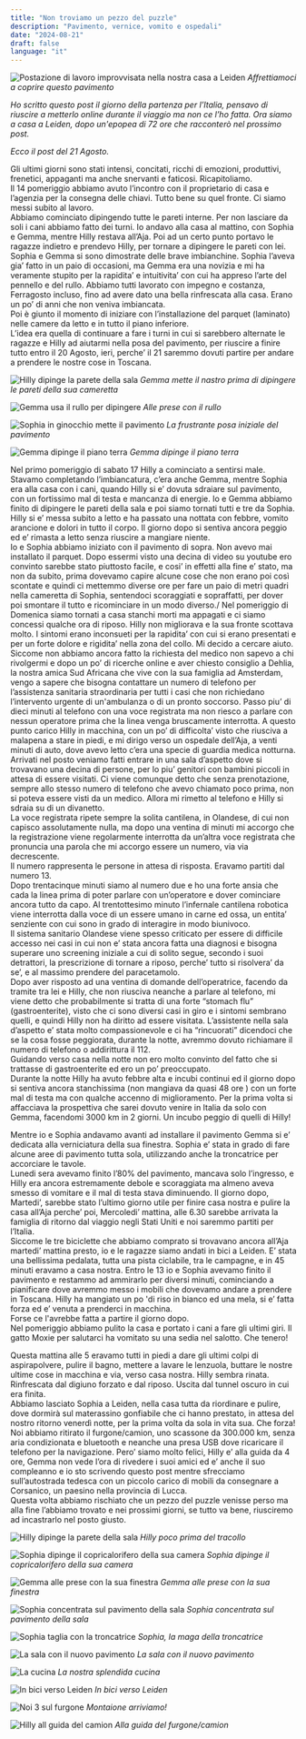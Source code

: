 ```yaml
---
title: "Non troviamo un pezzo del puzzle"
description: "Pavimento, vernice, vomito e ospedali"
date: "2024-08-21"
draft: false
language: "it"
---
```


![Postazione di lavoro improvvisata nella nostra casa a Leiden](../../../../assets/images/post-28/pic-1.jpg)
_Affrettiamoci a coprire questo pavimento_

_Ho scritto questo post il giorno della partenza per l’Italia, pensavo di riuscire a metterlo online durante il viaggio ma non ce l’ho fatta. Ora siamo a casa a Leiden, dopo un'epopea di 72 ore che racconterò nel prossimo post._

_Ecco il post del 21 Agosto._

Gli ultimi giorni sono stati intensi, concitati, ricchi di emozioni, produttivi, frenetici, appaganti ma anche snervanti e faticosi. Ricapitoliamo.\
Il 14 pomeriggio abbiamo avuto l’incontro con il proprietario di casa e l’agenzia per la consegna delle chiavi. Tutto bene su quel fronte. Ci siamo messi subito al lavoro.\
Abbiamo cominciato dipingendo tutte le pareti interne. Per non lasciare da soli i cani abbiamo fatto dei turni. Io andavo alla casa al mattino, con Sophia e Gemma, mentre Hilly restava all’Aja. Poi ad un certo punto portavo le ragazze indietro e prendevo Hilly, per tornare a dipingere le pareti con lei.\
Sophia e Gemma si sono dimostrate delle brave imbianchine. Sophia l’aveva gia’ fatto in un paio di occasioni, ma Gemma era una novizia e mi ha veramente stupito per la rapidita’ e intuitivita’ con cui ha appreso l’arte del pennello e del rullo. Abbiamo tutti lavorato con impegno e costanza, Ferragosto incluso, fino ad avere dato una bella rinfrescata alla casa. Erano un po’ di anni che non veniva imbiancata.\
Poi è giunto il momento di iniziare con l’installazione del parquet (laminato) nelle camere da letto e in tutto il piano inferiore.\
L’idea era quella di continuare a fare i turni in cui si sarebbero alternate le ragazze e Hilly ad aiutarmi nella posa del pavimento, per riuscire a finire tutto entro il 20 Agosto, ieri, perche’ il 21 saremmo dovuti partire per andare a prendere le nostre cose in Toscana.

![Hilly dipinge la parete della sala](../../../../assets/images/post-28/pic-2.jpg)
_Gemma mette il nastro prima di dipingere le pareti della sua cameretta_

![Gemma usa il rullo per dipingere](../../../../assets/images/post-28/pic-3.jpg)
_Alle prese con il rullo_

![Sophia in ginocchio mette il pavimento](../../../../assets/images/post-28/pic-4.jpg)
_La frustrante posa iniziale del pavimento_

![Gemma dipinge il piano terra](../../../../assets/images/post-28/pic-5.jpg)
_Gemma dipinge il piano terra_

Nel primo pomeriggio di sabato 17 Hilly a cominciato a sentirsi male. Stavamo completando l’imbiancatura, c’era anche Gemma, mentre Sophia era alla casa con i cani, quando Hilly si e’ dovuta sdraiare sul pavimento, con un fortissimo mal di testa e mancanza di energie. Io e Gemma abbiamo finito di dipingere le pareti della sala e poi siamo tornati tutti e tre da Sophia. Hilly si e’ messa subito a letto e ha passato una nottata con febbre, vomito arancione e dolori in tutto il corpo. Il giorno dopo si sentiva ancora peggio ed e’ rimasta a letto senza riuscire a mangiare niente.\
Io e Sophia abbiamo iniziato con il pavimento di sopra. Non avevo mai installato il parquet. Dopo essermi visto una decina di video su youtube ero convinto sarebbe stato piuttosto facile, e cosi’ in effetti alla fine e’ stato, ma non da subito, prima dovevamo capire alcune cose che non erano poi così scontate e quindi ci mettemmo diverse ore per fare un paio di metri quadri nella cameretta di Sophia, sentendoci scoraggiati e sopraffatti, per dover poi smontare il tutto e ricominciare in un modo diverso./
Nel pomeriggio di Domenica siamo tornati a casa stanchi morti ma appagati e ci siamo concessi qualche ora di riposo. Hilly non migliorava e la sua fronte scottava molto. I sintomi erano inconsueti per la rapidita’ con cui si erano presentati e per un forte dolore e rigidita’ nella zona del collo. Mi decido a cercare aiuto.\
Siccome non abbiamo ancora fatto la richiesta del medico non sapevo a chi rivolgermi e dopo un po’ di ricerche online e aver chiesto consiglio a Dehlia, la nostra amica Sud Africana che vive con la sua famiglia ad Amsterdam, vengo a sapere che bisogna contattare un numero di telefono per l’assistenza sanitaria straordinaria per tutti i casi che non richiedano l’intervento urgente di un'ambulanza o di un pronto soccorso. Passo piu’ di dieci minuti al telefono con una voce registrata ma non riesco a parlare con nessun operatore prima che la linea venga bruscamente interrotta. A questo punto carico Hilly in macchina, con un po’ di difficolta’ visto che riusciva a malapena a stare in piedi, e mi dirigo verso un ospedale dell’Aja, a venti minuti di auto, dove avevo letto c’era una specie di guardia medica notturna. Arrivati nel posto veniamo fatti entrare in una sala d’aspetto dove si trovavano una decina di persone, per lo piu’ genitori con bambini piccoli in attesa di essere visitati.
Ci viene comunque detto che senza prenotazione, sempre allo stesso numero di telefono che avevo chiamato poco prima, non si poteva essere visti da un medico. Allora mi rimetto al telefono e Hilly si sdraia su di un divanetto.\
La voce registrata ripete sempre la solita cantilena, in Olandese, di cui non capisco assolutamente nulla, ma dopo una ventina di minuti mi accorgo che la registrazione viene regolarmente interrotta da un’altra voce registrata che pronuncia una parola che mi accorgo essere un numero, via via decrescente.\
Il numero rappresenta le persone in attesa di risposta. Eravamo partiti dal numero 13.\
Dopo trentacinque minuti siamo al numero due e ho una forte ansia che cada la linea prima di poter parlare con un’operatore e dover cominciare ancora tutto da capo. Al trentottesimo minuto l’infernale cantilena robotica viene interrotta dalla voce di un essere umano in carne ed ossa, un entita’ senziente con cui sono in grado di interagire in modo biunivoco.\
Il sistema sanitario Olandese viene spesso criticato per essere di difficile accesso nei casi in cui non e’ stata ancora fatta una diagnosi e bisogna superare uno screening iniziale a cui di solito segue, secondo i suoi detrattori, la prescrizione di tornare a riposo, perche’ tutto si risolvera’ da se’, e al massimo prendere del paracetamolo.\
Dopo aver risposto ad una ventina di domande dell’operatrice, facendo da tramite tra lei e Hilly, che non riusciva neanche a parlare al telefono, mi viene detto che probabilmente si tratta di una forte “stomach flu” (gastroenterite), visto che ci sono diversi casi in giro e i sintomi sembrano quelli, e quindi Hilly non ha diritto ad essere visitata. L’assistente nella sala d’aspetto e’ stata molto compassionevole e ci ha “rincuorati” dicendoci che se la cosa fosse peggiorata, durante la notte, avremmo dovuto richiamare il numero di telefono o addirittura il 112.\
Guidando verso casa nella notte non ero molto convinto del fatto che si trattasse di gastroenterite ed ero un po’ preoccupato.\
Durante la notte Hilly ha avuto febbre alta e incubi continui ed il giorno dopo si sentiva ancora stanchissima (non mangiava da quasi 48 ore ) con un forte mal di testa ma con qualche accenno di miglioramento. Per la prima volta si affacciava la prospettiva che sarei dovuto venire in Italia da solo con Gemma, facendomi 3000 km in 2 giorni. Un incubo peggio di quelli di Hilly!

Mentre io e Sophia andavamo avanti ad installare il pavimento Gemma si e’ dedicata alla verniciatura della sua finestra. Sophia e’ stata in grado di fare alcune aree di pavimento tutta sola, utilizzando anche la troncatrice per accorciare le tavole.\
Lunedi sera avevamo finito l’80% del pavimento, mancava solo l’ingresso, e Hilly era ancora estremamente debole e scoraggiata ma almeno aveva smesso di vomitare e il mal di testa stava diminuendo. Il giorno dopo, Martedi’, sarebbe stato l’ultimo giorno utile per finire casa nostra e pulire la casa all’Aja perche’ poi, Mercoledi’ mattina, alle 6.30 sarebbe arrivata la famiglia di ritorno dal viaggio negli Stati Uniti e noi saremmo partiti per l’Italia.\
Siccome le tre biciclette che abbiamo comprato si trovavano ancora all’Aja martedi’ mattina presto, io e le ragazze siamo andati in bici a Leiden. E’ stata una bellissima pedalata, tutta una pista ciclabile, tra le campagne, e in 45 minuti eravamo a casa nostra. Entro le 13 io e Sophia avevamo finito il pavimento e restammo ad ammirarlo per diversi minuti, cominciando a pianificare dove avremmo messo i mobili che dovevamo andare a prendere in Toscana. Hilly ha mangiato un po 'di riso in bianco ed una mela, si e’ fatta forza ed e’ venuta a prenderci in macchina.\
Forse ce l'avrebbe fatta a partire il giorno dopo.\
Nel pomeriggio abbiamo pulito la casa e portato i cani a fare gli ultimi giri. Il gatto Moxie per salutarci ha vomitato su una sedia nel salotto. Che tenero!

Questa mattina alle 5 eravamo tutti in piedi a dare gli ultimi colpi di aspirapolvere, pulire il bagno, mettere a lavare le lenzuola, buttare le nostre ultime cose in macchina e via, verso casa nostra. Hilly sembra rinata. Rinfrescata dal digiuno forzato e dal riposo. Uscita dal tunnel oscuro in cui era finita.\
Abbiamo lasciato Sophia a Leiden, nella casa tutta da riordinare e pulire, dove dormirà sul materassino gonfiabile che ci hanno prestato, in attesa del nostro ritorno venerdì notte, per la prima volta da sola in vita sua. Che forza!\
Noi abbiamo ritirato il furgone/camion, uno scassone da 300.000 km, senza aria condizionata e bluetooth e neanche una presa USB dove ricaricare il telefono per la navigazione. Pero’ siamo molto felici, Hilly e’ alla guida da 4 ore, Gemma non vede l’ora di rivedere i suoi amici ed e’ anche il suo compleanno e io sto scrivendo questo post mentre sfrecciamo sull’autostrada tedesca con un piccolo carico di mobili da consegnare a Corsanico, un paesino nella provincia di Lucca.\
Questa volta abbiamo rischiato che un pezzo del puzzle venisse perso ma alla fine l’abbiamo trovato e nei prossimi giorni, se tutto va bene, riusciremo ad incastrarlo nel posto giusto.

![Hilly dipinge la parete della sala](../../../../assets/images/post-28/pic-6.jpg)
_Hilly poco prima del tracollo_

![Sophia dipinge il copricalorifero della sua camera](../../../../assets/images/post-28/pic-7.jpg)
_Sophia dipinge il copricalorifero della sua camera_

![Gemma alle prese con la sua finestra](../../../../assets/images/post-28/pic-8.jpg)
_Gemma alle prese con la sua finestra_

![Sophia concentrata sul pavimento della sala](../../../../assets/images/post-28/pic-9.jpg)
_Sophia concentrata sul pavimento della sala_

![Sophia taglia con la troncatrice](../../../../assets/images/post-28/pic-12.jpg)
_Sophia, la maga della troncatrice_

![La sala con il nuovo pavimento](../../../../assets/images/post-28/pic-10.jpg)
_La sala con il nuovo pavimento_

![La cucina](../../../../assets/images/post-28/pic-11.jpg)
_La nostra splendida cucina_

![In bici verso Leiden](../../../../assets/images/post-28/pic-13.jpg)
_In bici verso Leiden_

![Noi 3 sul furgone](../../../../assets/images/post-28/pic-14.jpg)
_Montaione arriviamo!_

![Hilly all guida del camion](../../../../assets/images/post-28/pic-15.jpg)
_Alla guida del furgone/camion_
